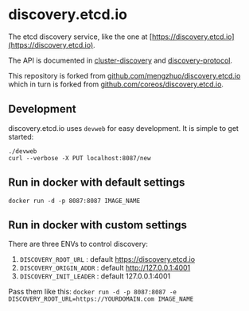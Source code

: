 # discovery.etcd.io

The etcd discovery service, like the one at [https://discovery.etcd.io](https://discovery.etcd.io).

The API is documented in [cluster-discovery](https://github.com/coreos/etcd/tree/master/Documentation/cluster-discovery.md) and [discovery-protocol](https://github.com/coreos/etcd/tree/master/Documentation/discovery-protocol.md).

This repository is forked from [github.com/mengzhuo/discovery.etcd.io](https://github.com/mengzhuo/discovery.etcd.io) which in turn is forked from [github.com/coreos/discovery.etcd.io](https://github.com/coreos/discovery.etcd.io).

## Development

discovery.etcd.io uses `devweb` for easy development. It is simple to get started:

```
./devweb
curl --verbose -X PUT localhost:8087/new
```

## Run in docker with default settings

```
docker run -d -p 8087:8087 IMAGE_NAME
```

## Run in docker with custom settings

There are three ENVs to control discovery:

1. `DISCOVERY_ROOT_URL` : default https://discovery.etcd.io
2. `DISCOVERY_ORIGIN_ADDR` : default http://127.0.0.1:4001
3. `DISCOVERY_INIT_LEADER` : default 127.0.0.1:4001

Pass them like this: `docker run -d -p 8087:8087 -e DISCOVERY_ROOT_URL=https://YOURDOMAIN.com IMAGE_NAME`
